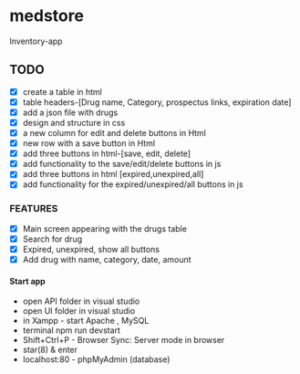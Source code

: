 # medstore
Inventory-app
 
## TODO
- [x] create a table in html
- [x] table headers-[Drug name, Category, prospectus links, expiration date]
- [x] add a json file with drugs
- [X] design and structure in css
- [X] a new column for edit and delete buttons in Html
- [x] new row with a save button in Html 
- [x] add three buttons in html-[save, edit, delete]
- [x] add functionality to the save/edit/delete buttons in js
- [x] add three buttons in html [expired,unexpired,all]
- [x] add functionality for the expired/unexpired/all buttons in js

### FEATURES

- [x] Main screen appearing with the drugs table
- [x] Search for drug 
- [x] Expired, unexpired, show all buttons
- [x] Add drug with name, category, date, amount 

#### Start app

- open API folder in visual studio
- open UI folder in visual studio
- in Xampp - start Apache , MySQL
- terminal npm run devstart
- Shift+Ctrl+P - Browser Sync: Server mode in browser
- star(8) & enter
- localhost:80 - phpMyAdmin (database)

